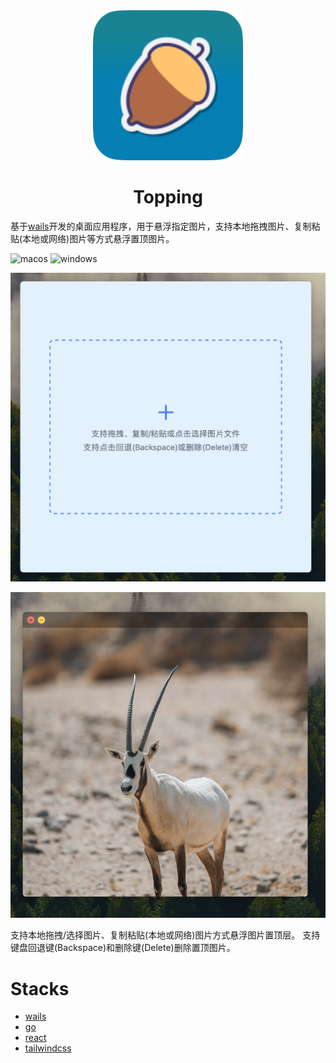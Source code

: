 <div align="center">
  <img src="./assets/Topping.png" style="width: 240px" alt="banner" />
  <h1>Topping</h1>
</div>

基于[wails](https://wails.io/)开发的桌面应用程序，用于悬浮指定图片，支持本地拖拽图片、复制粘贴(本地或网络)图片等方式悬浮置顶图片。

![macos](https://img.shields.io/badge/-macOS-black?style=flat-square&logo=apple&logoColor=white)
![windows](https://img.shields.io/badge/-Windows-blue?style=flat-square&logo=windows&logoColor=white)

![image](./assets/topping-1.png)

![image](./assets/topping-2.png)

支持本地拖拽/选择图片、复制粘贴(本地或网络)图片方式悬浮图片置顶层。
支持键盘回退键(Backspace)和删除键(Delete)删除置顶图片。

# Stacks

- [wails](https://wails.io/)
- [go](https://go.dev/)
- [react](https://react.dev/)
- [tailwindcss](https://tailwindcss.com/)
